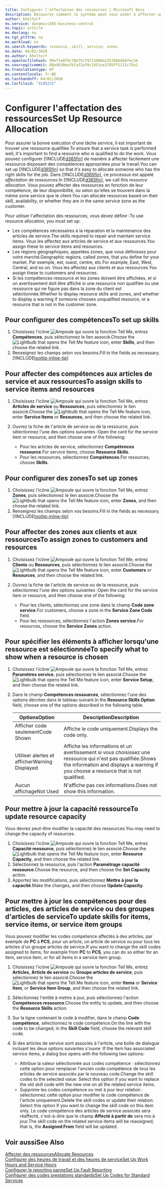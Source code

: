 ```yaml
---
title: Configurer l'affectation des ressources | Microsoft Docs
description: Découvrez comment le système peut vous aider à affecter une personne dotée des compétences requises à la fourniture d'un service.
author: bholtorf
ms.service: dynamics365-business-central
ms.topic: article
ms.devlang: na
ms.tgt_pltfrm: na
ms.workload: na
ms.search.keywords: resource, skill, service, zones
ms.date: 04/01/2020
ms.author: bholtorf
ms.openlocfilehash: 99ef1e0f9c78e75cf9713808a23576b6db6fec34
ms.sourcegitcommit: 88e4b30eaf6fa32af0c1452ce2f85ff1111c75e2
ms.translationtype: HT
ms.contentlocale: fr-BE
ms.lasthandoff: 04/01/2020
ms.locfileid: "3195231"
---
```

# <a name="set-up-resource-allocation"></a><span data-ttu-id="c2b4b-103">Configurer l'affectation des ressources</span><span class="sxs-lookup"><span data-stu-id="c2b4b-103">Set Up Resource Allocation</span></span>
<span data-ttu-id="c2b4b-104">Pour assurer la bonne exécution d'une tâche service, il est important de trouver une ressource qualifiée.</span><span class="sxs-lookup"><span data-stu-id="c2b4b-104">To ensure that a service task is performed well, it's important to find a resource who is qualified to do the work.</span></span> <span data-ttu-id="c2b4b-105">Vous pouvez configurer [!INCLUDE[d365fin](includes/d365fin_md.md)] de manière à affecter facilement une ressource disposant des compétences appropriées pour le travail.</span><span class="sxs-lookup"><span data-stu-id="c2b4b-105">You can set up [!INCLUDE[d365fin](includes/d365fin_md.md)] so that it's easy to allocate someone who has the right skills for the job.</span></span> <span data-ttu-id="c2b4b-106">Dans [!INCLUDE[d365fin](includes/d365fin_md.md)], ce processus est appelé _affectation de ressources_.</span><span class="sxs-lookup"><span data-stu-id="c2b4b-106">In [!INCLUDE[d365fin](includes/d365fin_md.md)], we call this _resource allocation_.</span></span> <span data-ttu-id="c2b4b-107">Vous pouvez affecter des ressources en fonction de leur compétence, de leur disponibilité, ou selon qu'elles se trouvent dans la même zone service que le client.</span><span class="sxs-lookup"><span data-stu-id="c2b4b-107">You can allocate resources based on their skill, availability, or whether they are in the same service zone as the customer.</span></span> 

<span data-ttu-id="c2b4b-108">Pour utiliser l'affectation des ressources, vous devez définir :</span><span class="sxs-lookup"><span data-stu-id="c2b4b-108">To use resource allocation, you must set up:</span></span>  
  
* <span data-ttu-id="c2b4b-109">Les compétences nécessaires à la réparation et la maintenance des articles de service.</span><span class="sxs-lookup"><span data-stu-id="c2b4b-109">The skills required to repair and maintain service items.</span></span> <span data-ttu-id="c2b4b-110">Vous les affectez aux articles de service et aux ressources.</span><span class="sxs-lookup"><span data-stu-id="c2b4b-110">You assign these to service items and resources.</span></span>  
* <span data-ttu-id="c2b4b-111">Les régions géographiques, appelées zones, que vous définissez pour votre marché.</span><span class="sxs-lookup"><span data-stu-id="c2b4b-111">Geographic regions, called zones, that you define for your market.</span></span> <span data-ttu-id="c2b4b-112">Par exemple, est, ouest, centre, etc.</span><span class="sxs-lookup"><span data-stu-id="c2b4b-112">For example, East, West, Central, and so on.</span></span> <span data-ttu-id="c2b4b-113">Vous les affectez aux clients et aux ressources.</span><span class="sxs-lookup"><span data-stu-id="c2b4b-113">You assign these to customers and resources.</span></span>  
* <span data-ttu-id="c2b4b-114">Si les compétences ressource et les zones doivent être affichées, et si un avertissement doit être affiché si une ressource non qualifiée ou une ressource qui ne figure pas dans la zone du client est sélectionnée.</span><span class="sxs-lookup"><span data-stu-id="c2b4b-114">Whether to display resource skills and zones, and whether to display a warning if someone chooses unqualified resource, or a resource that is not in the customer zone.</span></span>  

## <a name="to-set-up-skills"></a><span data-ttu-id="c2b4b-115">Pour configurer des compétences</span><span class="sxs-lookup"><span data-stu-id="c2b4b-115">To set up skills</span></span>
1. <span data-ttu-id="c2b4b-116">Choisissez l'icône ![Ampoule qui ouvre la fonction Tell Me](media/ui-search/search_small.png "Dites-moi ce que vous voulez faire"), entrez **Compétences**, puis sélectionnez le lien associé.</span><span class="sxs-lookup"><span data-stu-id="c2b4b-116">Choose the ![Lightbulb that opens the Tell Me feature](media/ui-search/search_small.png "Tell me what you want to do") icon, enter **Skills**, and then choose the related link.</span></span>  
2. <span data-ttu-id="c2b4b-117">Renseignez les champs selon vos besoins.</span><span class="sxs-lookup"><span data-stu-id="c2b4b-117">Fill in the fields as necessary.</span></span> [!INCLUDE[tooltip-inline-tip](includes/tooltip-inline-tip_md.md)]  

## <a name="to-assign-skills-to-service-items-and-resources"></a><span data-ttu-id="c2b4b-118">Pour affecter des compétences aux articles de service et aux ressources</span><span class="sxs-lookup"><span data-stu-id="c2b4b-118">To assign skills to service items and resources</span></span>
1. <span data-ttu-id="c2b4b-119">Choisissez l'icône ![Ampoule qui ouvre la fonction Tell Me](media/ui-search/search_small.png "Dites-moi ce que vous voulez faire"), entrez **Articles de service** ou **Ressources**, puis sélectionnez le lien associé.</span><span class="sxs-lookup"><span data-stu-id="c2b4b-119">Choose the ![Lightbulb that opens the Tell Me feature](media/ui-search/search_small.png "Tell me what you want to do") icon, enter **Service Items** or **Resources**, and then choose the related link.</span></span>  
2. <span data-ttu-id="c2b4b-120">Ouvrez la fiche de l'article de service ou de la ressource, puis sélectionnez l'une des options suivantes :</span><span class="sxs-lookup"><span data-stu-id="c2b4b-120">Open the card for the service item or resource, and then choose one of the following:</span></span>  
  
    * <span data-ttu-id="c2b4b-121">Pour les articles de service, sélectionnez **Compétences ressource**.</span><span class="sxs-lookup"><span data-stu-id="c2b4b-121">For service items, choose **Resource Skills**.</span></span>  
    * <span data-ttu-id="c2b4b-122">Pour les ressources, sélectionnez **Compétences**.</span><span class="sxs-lookup"><span data-stu-id="c2b4b-122">For resources, choose **Skills**.</span></span>  

## <a name="to-set-up-zones"></a><span data-ttu-id="c2b4b-123">Pour configurer des zones</span><span class="sxs-lookup"><span data-stu-id="c2b4b-123">To set up zones</span></span>
1. <span data-ttu-id="c2b4b-124">Choisissez l'icône ![Ampoule qui ouvre la fonction Tell Me](media/ui-search/search_small.png "Dites-moi ce que vous voulez faire"), entrez **Zones**, puis sélectionnez le lien associé.</span><span class="sxs-lookup"><span data-stu-id="c2b4b-124">Choose the ![Lightbulb that opens the Tell Me feature](media/ui-search/search_small.png "Tell me what you want to do") icon, enter **Zones**, and then choose the related link.</span></span>  
2. <span data-ttu-id="c2b4b-125">Renseignez les champs selon vos besoins.</span><span class="sxs-lookup"><span data-stu-id="c2b4b-125">Fill in the fields as necessary.</span></span> [!INCLUDE[tooltip-inline-tip](includes/tooltip-inline-tip_md.md)]  

## <a name="to-assign-zones-to-customers-and-resources"></a><span data-ttu-id="c2b4b-126">Pour affecter des zones aux clients et aux ressources</span><span class="sxs-lookup"><span data-stu-id="c2b4b-126">To assign zones to customers and resources</span></span> 
1. <span data-ttu-id="c2b4b-127">Choisissez l'icône ![Ampoule qui ouvre la fonction Tell Me](media/ui-search/search_small.png "Dites-moi ce que vous voulez faire"), entrez **Clients** ou **Ressources**, puis sélectionnez le lien associé.</span><span class="sxs-lookup"><span data-stu-id="c2b4b-127">Choose the ![Lightbulb that opens the Tell Me feature](media/ui-search/search_small.png "Tell me what you want to do") icon, enter **Customers** or **Resources**, and then choose the related link.</span></span>  
2. <span data-ttu-id="c2b4b-128">Ouvrez la fiche de l'article de service ou de la ressource, puis sélectionnez l'une des options suivantes :</span><span class="sxs-lookup"><span data-stu-id="c2b4b-128">Open the card for the service item or resource, and then choose one of the following:</span></span>  
  
    * <span data-ttu-id="c2b4b-129">Pour les clients, sélectionnez une zone dans le champ **Code zone service**.</span><span class="sxs-lookup"><span data-stu-id="c2b4b-129">For customers, choose a zone in the **Service Zone Code** field.</span></span>  
    * <span data-ttu-id="c2b4b-130">Pour les ressources, sélectionnez l'action **Zones service**.</span><span class="sxs-lookup"><span data-stu-id="c2b4b-130">For resources, choose the **Service Zones** action.</span></span>  

## <a name="to-specify-what-to-show-when-a-resource-is-chosen"></a><span data-ttu-id="c2b4b-131">Pour spécifier les éléments à afficher lorsqu'une ressource est sélectionnée</span><span class="sxs-lookup"><span data-stu-id="c2b4b-131">To specify what to show when a resource is chosen</span></span>
1. <span data-ttu-id="c2b4b-132">Choisissez l'icône ![Ampoule qui ouvre la fonction Tell Me](media/ui-search/search_small.png "Dites-moi ce que vous voulez faire"), entrez **Paramètres service**, puis sélectionnez le lien associé.</span><span class="sxs-lookup"><span data-stu-id="c2b4b-132">Choose the ![Lightbulb that opens the Tell Me feature](media/ui-search/search_small.png "Tell me what you want to do") icon, enter **Service Setup**, and then choose the related link.</span></span> 
2. <span data-ttu-id="c2b4b-133">Dans le champ **Compétences ressources**, sélectionnez l'une des options décrites dans le tableau suivant.</span><span class="sxs-lookup"><span data-stu-id="c2b4b-133">In the **Resource Skills Option** field, choose one of the options described in the following table.</span></span>  
  
    |<span data-ttu-id="c2b4b-134">**Options**</span><span class="sxs-lookup"><span data-stu-id="c2b4b-134">**Option**</span></span>|<span data-ttu-id="c2b4b-135">**Description**</span><span class="sxs-lookup"><span data-stu-id="c2b4b-135">**Description**</span></span>|  
    |------------|-------------|  
    |<span data-ttu-id="c2b4b-136">Afficher code seulement</span><span class="sxs-lookup"><span data-stu-id="c2b4b-136">Code Shown</span></span> | <span data-ttu-id="c2b4b-137">Affiche le code uniquement.</span><span class="sxs-lookup"><span data-stu-id="c2b4b-137">Displays the code only.</span></span>|  
    |<span data-ttu-id="c2b4b-138">Utiliser alertes et afficher</span><span class="sxs-lookup"><span data-stu-id="c2b4b-138">Warning Displayed</span></span> | <span data-ttu-id="c2b4b-139">Affiche les informations et un avertissement si vous choisissez une ressource qui n'est pas qualifiée.</span><span class="sxs-lookup"><span data-stu-id="c2b4b-139">Shows the information and displays a warning if you choose a resource that is not qualified.</span></span>|  
    |<span data-ttu-id="c2b4b-140">Aucun affichage</span><span class="sxs-lookup"><span data-stu-id="c2b4b-140">Not Used</span></span> | <span data-ttu-id="c2b4b-141">N'affiche pas ces informations.</span><span class="sxs-lookup"><span data-stu-id="c2b4b-141">Does not show this information.</span></span>|  

## <a name="to-update-resource-capacity"></a><span data-ttu-id="c2b4b-142">Pour mettre à jour la capacité ressource</span><span class="sxs-lookup"><span data-stu-id="c2b4b-142">To update resource capacity</span></span>  
<span data-ttu-id="c2b4b-143">Vous devrez peut-être modifier la capacité des ressources.</span><span class="sxs-lookup"><span data-stu-id="c2b4b-143">You may need to change the capacity of resources.</span></span>  
  
1. <span data-ttu-id="c2b4b-144">Choisissez l'icône ![Ampoule qui ouvre la fonction Tell Me](media/ui-search/search_small.png "Dites-moi ce que vous voulez faire"), entrez **Capacité ressource**, puis sélectionnez le lien associé.</span><span class="sxs-lookup"><span data-stu-id="c2b4b-144">Choose the ![Lightbulb that opens the Tell Me feature](media/ui-search/search_small.png "Tell me what you want to do") icon, enter **Resource Capacity**, and then choose the related link.</span></span>  
2. <span data-ttu-id="c2b4b-145">Sélectionnez la ressource, puis l'action **Paramétrage capacité ressource**.</span><span class="sxs-lookup"><span data-stu-id="c2b4b-145">Choose the resource, and then choose the **Set Capacity** action.</span></span>  
3. <span data-ttu-id="c2b4b-146">Apportez les modifications, puis sélectionnez **Mettre à jour la capacité**.</span><span class="sxs-lookup"><span data-stu-id="c2b4b-146">Make the changes, and then choose **Update Capacity**.</span></span>  

## <a name="to-update-skills-for-items-service-items-or-service-item-groups"></a><span data-ttu-id="c2b4b-147">Pour mettre à jour les compétences pour des articles, des articles de service ou des groupes d'articles de service</span><span class="sxs-lookup"><span data-stu-id="c2b4b-147">To update skills for items, service items, or service item groups</span></span>
<span data-ttu-id="c2b4b-148">Vous pouvez modifier les codes compétence affectés à des articles, par exemple de **PC** à **PCS**, pour un article, un article de service ou pour tous les articles d'un groupe articles de service.</span><span class="sxs-lookup"><span data-stu-id="c2b4b-148">If you want to change the skill codes assigned to items, for example from **PC** to **PCS**, you can do so either for an item, service item, or for all items in a service item group.</span></span>  
  
1. <span data-ttu-id="c2b4b-149">Choisissez l'icône ![Ampoule qui ouvre la fonction Tell Me](media/ui-search/search_small.png "Dites-moi ce que vous voulez faire"), entrez **Articles**, **Article de service** ou **Groupe articles de service**, puis sélectionnez le lien associé.</span><span class="sxs-lookup"><span data-stu-id="c2b4b-149">Choose the ![Lightbulb that opens the Tell Me feature](media/ui-search/search_small.png "Tell me what you want to do") icon, enter **Items** or **Service Item**, or **Service Item Group**, and then choose the related link.</span></span>  
2. <span data-ttu-id="c2b4b-150">Sélectionnez l'entité à mettre à jour, puis sélectionnez l'action **Compétences ressource**.</span><span class="sxs-lookup"><span data-stu-id="c2b4b-150">Choose the entity to update, and then choose the **Resource Skills** action.</span></span>  
3. <span data-ttu-id="c2b4b-151">Sur la ligne contenant le code à modifier, dans le champ **Code compétence**, sélectionnez le code compétence.</span><span class="sxs-lookup"><span data-stu-id="c2b4b-151">On the line with the code to be changed, in the **Skill Code** field, choose the relevant skill code.</span></span>  
4.  <span data-ttu-id="c2b4b-152">Si des articles de service sont associés à l'article, une boîte de dialogue incluant les deux options suivantes s'ouvre :</span><span class="sxs-lookup"><span data-stu-id="c2b4b-152">If the item has associated service items, a dialog box opens with the following two options:</span></span>  
  
    * <span data-ttu-id="c2b4b-153">Attribue la valeur sélectionnée aux codes compétence : sélectionnez cette option pour remplacer l'ancien code compétence de tous les articles de service associés par le nouveau code.</span><span class="sxs-lookup"><span data-stu-id="c2b4b-153">Change the skill codes to the selected value: Select this option if you want to replace the old skill code with the new one on all the related service items.</span></span>  
    * <span data-ttu-id="c2b4b-154">Supprime les codes compétence ou met à jour leur relation : sélectionnez cette option pour modifier le code compétence de l'article uniquement.</span><span class="sxs-lookup"><span data-stu-id="c2b4b-154">Delete the skill codes or update their relation: Select this option if you want to change the skill code on this item only.</span></span> <span data-ttu-id="c2b4b-155">Le code compétence des articles de service associés sera réaffecté, c'est-à-dire que le champ **Affecté à partir de** sera mis à jour.</span><span class="sxs-lookup"><span data-stu-id="c2b4b-155">The skill code on the related service items will be reassigned, that is, the **Assigned From** field will be updated.</span></span>  
  
## <a name="see-also"></a><span data-ttu-id="c2b4b-156">Voir aussi</span><span class="sxs-lookup"><span data-stu-id="c2b4b-156">See Also</span></span>
[<span data-ttu-id="c2b4b-157">Affecter des ressources</span><span class="sxs-lookup"><span data-stu-id="c2b4b-157">Allocate Resources</span></span>](service-how-to-allocate-resources.md)  
[<span data-ttu-id="c2b4b-158">Configurer des heures de travail et des heures de service</span><span class="sxs-lookup"><span data-stu-id="c2b4b-158">Set Up Work Hours and Service Hours</span></span>](service-how-setup-work-service-hours.md)  
[<span data-ttu-id="c2b4b-159">Configurer le reporting panne</span><span class="sxs-lookup"><span data-stu-id="c2b4b-159">Set Up Fault Reporting</span></span>](service-how-setup-fault-reporting.md)  
[<span data-ttu-id="c2b4b-160">Configurer des codes prestations standards</span><span class="sxs-lookup"><span data-stu-id="c2b4b-160">Set Up Codes for Standard Services</span></span>](service-how-setup-service-coding.md)  
 

